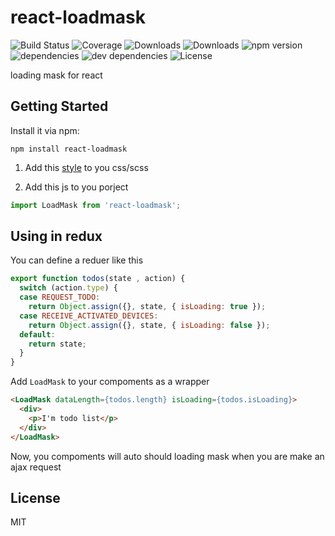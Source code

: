 # react-loadmask

![Build Status](https://img.shields.io/travis/Justin-lu/react-loadmask.svg)
![Coverage](https://img.shields.io/coveralls/Justin-lu/react-loadmask.svg)
![Downloads](https://img.shields.io/npm/dm/react-loadmask.svg)
![Downloads](https://img.shields.io/npm/dt/react-loadmask.svg)
![npm version](https://img.shields.io/npm/v/react-loadmask.svg)
![dependencies](https://img.shields.io/david/Justin-lu/react-loadmask.svg)
![dev dependencies](https://img.shields.io/david/dev/Justin-lu/react-loadmask.svg)
![License](https://img.shields.io/npm/l/react-loadmask.svg)

loading mask for react

## Getting Started

Install it via npm:

```shell
npm install react-loadmask
```

1. Add this [style](https://raw.githubusercontent.com/Justin-lu/react-loadmask/master/src/style.css) to you css/scss

2. Add this js to you porject

```javascript
import LoadMask from 'react-loadmask';
```

## Using in redux

You can define a reduer like this

```javascript
export function todos(state , action) {
  switch (action.type) {
  case REQUEST_TODO:
    return Object.assign({}, state, { isLoading: true });
  case RECEIVE_ACTIVATED_DEVICES:
    return Object.assign({}, state, { isLoading: false });
  default:
    return state;
  }
}
```

Add `LoadMask` to your compoments as a wrapper

```html
<LoadMask dataLength={todos.length} isLoading={todos.isLoading}>
  <div>
    <p>I'm todo list</p>
  </div>
</LoadMask>
```

Now, you compoments will auto should loading mask when you are make an ajax request

## License

MIT
